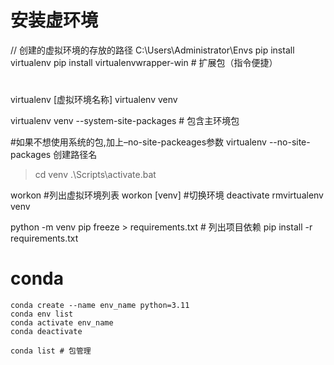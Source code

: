 # 安装虚环境
// 创建的虚拟环境的存放的路径 C:\Users\Administrator\Envs
pip install virtualenv
pip install virtualenvwrapper-win # 扩展包（指令便捷）
#


virtualenv [虚拟环境名称] 
virtualenv venv

virtualenv venv --system-site-packages # 包含主环境包

#如果不想使用系统的包,加上–no-site-packeages参数
virtualenv  --no-site-packages 创建路径名
> cd venv
> .\Scripts\activate.bat

workon #列出虚拟环境列表
workon [venv] #切换环境
deactivate
rmvirtualenv venv


python<version> -m venv <virtual-environment-name>
pip freeze > requirements.txt  # 列出项目依赖 
pip install -r requirements.txt

# conda
```
conda create --name env_name python=3.11
conda env list
conda activate env_name
conda deactivate

conda list # 包管理



```